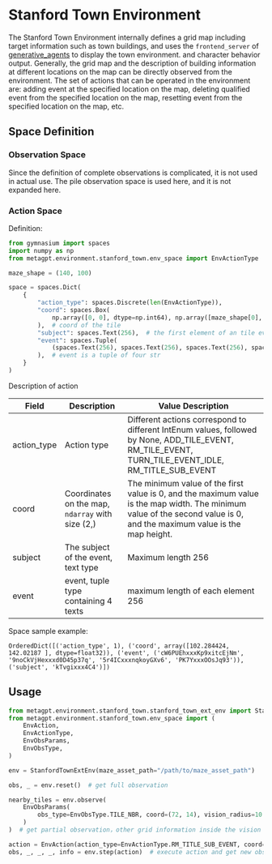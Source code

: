 # Stanford Town Environment

The Stanford Town Environment internally defines a grid map including target information such as town buildings, and uses the `frontend_server` of [generative_agents](https://github.com/joonspk-research/generative_agents) to display the town environment. and character behavior output. Generally, the grid map and the description of building information at different locations on the map can be directly observed from the environment. The set of actions that can be operated in the environment are: adding event at the specified location on the map, deleting qualified event from the specified location on the map, resetting event from the specified location on the map, etc.

## Space Definition

### Observation Space

Since the definition of complete observations is complicated, it is not used in actual use. The pile observation space is used here, and it is not expanded here.

### Action Space

Definition:

```python
from gymnasium import spaces
import numpy as np
from metagpt.environment.stanford_town.env_space import EnvActionType

maze_shape = (140, 100)

space = spaces.Dict(
    {
        "action_type": spaces.Discrete(len(EnvActionType)),
        "coord": spaces.Box(
            np.array([0, 0], dtype=np.int64), np.array([maze_shape[0], maze_shape[1]], dtype=np.int64)
        ),  # coord of the tile
        "subject": spaces.Text(256),  # the first element of an tile event
        "event": spaces.Tuple(
            (spaces.Text(256), spaces.Text(256), spaces.Text(256), spaces.Text(256))
        ),  # event is a tuple of four str
    }
)
```

Description of action

| Field       | Description                                      | Value Description                                                                                                                                                       |
| ----------- | ------------------------------------------------ | ----------------------------------------------------------------------------------------------------------------------------------------------------------------------- |
| action_type | Action type                                      | Different actions correspond to different IntEnum values, followed by None, ADD_TILE_EVENT, RM_TILE_EVENT, TURN_TILE_EVENT_IDLE, RM_TITLE_SUB_EVENT                     |
| coord       | Coordinates on the map, `ndarray` with size (2,) | The minimum value of the first value is 0, and the maximum value is the map width. The minimum value of the second value is 0, and the maximum value is the map height. |
| subject     | The subject of the event, text type              | Maximum length 256                                                                                                                                                      |
| event       | event, tuple type containing 4 texts             | maximum length of each element 256                                                                                                                                      |

Space sample example:

```
OrderedDict([('action_type', 1), ('coord', array([102.284424, 142.02187 ], dtype=float32)), ('event', ('cW6PUEhxxxKp9xitcEjNm', '9noCkVjHexxxd0D45p37q', '5r4ICxxxnqkoyGXv6', 'PK7YxxxOOsJq93')), ('subject', 'kTvgixxx4C4')])
```

## Usage

```python
from metagpt.environment.stanford_town.stanford_town_ext_env import StanfordTownExtEnv
from metagpt.environment.stanford_town.env_space import (
    EnvAction,
    EnvActionType,
    EnvObsParams,
    EnvObsType,
)

env = StanfordTownExtEnv(maze_asset_path="/path/to/maze_asset_path")

obs, _ = env.reset()  # get full observation

nearby_tiles = env.observe(
    EnvObsParams(
        obs_type=EnvObsType.TILE_NBR, coord=(72, 14), vision_radius=10
    )
)  # get partial observation，other grid information inside the vision of coordinate(200, 300)

action = EnvAction(action_type=EnvActionType.RM_TITLE_SUB_EVENT, coord=(72, 14), subject="Isabella Rodriguez")  # define a action, delete the event which subject is `Isabella Rodriguez` from particular coordinate.
obs, _, _, _, info = env.step(action)  # execute action and get new observation
```
